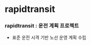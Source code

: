 # rapidtransit
### rapidtransit : 운전 계획 프로젝트
<!--
* *'운전'은 도로 차량의 운전이 아닌 철도 차량의 운전을 의미한다.

* 객체 지향 프로그래밍, 가중치 그래프 이론 기반 철도 환경 구현
* 그래프의 가중치와 차량 성능을 인수로 표준 운전 시격 산출
-->
* 표준 운전 시격 기반 노선 운영 계획 수립
<!--
### 폴더 구분
* static factors : 정적 요소
	* 트랙
	* 정션
	* 역
	* ...
* dynamic factors : 동적 요소
	* 차량
	* 이용객
	* ...
* abstract factors : 추상적 요소
	* 노선
	* 운영 등급
	* ...
* operating factors : 운영과 관련된 요소
	* 표준 운전 시격 알고리즘
	* 열차 투입 알고리즘
* *컴퓨터 과학 분야의 static, dynamic, abstract, operate의 의미와 관련이 없음
### 객체 지향 프로그래밍 이론
* 철도 환경의 요소를 클래스의 객체로 구현했음
### 가중치 그래프 이론
* 정점 : 트랙 위 임의의 한 지점 또는 정션
* 간선 : 트랙
* 가중치 : 트랙 길이
* 표현 : 인접 리스트
	* 간선의 밀도가 낮음-거의 모든 정션이 2개 이하의 정션을 가리킴
	* 2면4선식 역의 인접행렬 밀도 : 8.3%(12 / 144)
	* 실제로는 리스트가 아닌 'has a'관계로, junction의 객체와 track의 객체를 멤버로 가진다.
	* 멤버 변수 접근으로 해당 
### static factors : 정적 요소
* 트랙과 정션
	* 트랙
		* tp*, 플랫폼트랙 : 역내 플랫폼과 대응되는 트랙
		* tt*, 쓰루트랙 : 역내 통과 트랙
		* ts*, 섹션트랙 : 역간 트랙
		* td*, 디포트랙 : 열차 보관 목적의 트랙
		* tc*, 연결트랙 : 위에 해당하지 않는 트랙
	* 정션
		* jp*, 플랫폼정션
		* jt*, 쓰루정션
		* jc*, 연결정션
	* 방향 구분
		* 유향-상행 : 'u'
		* 유향-하행 : 'd'
		* 무향 : 'x'
	* 유/무향 유형
		* 유향트랙
			* 플랫폼트랙
			* 단방향 쓰루트랙
			* 섹션트랙
			* 유향 연결트랙 
		* 무향트랙
			* 양방향 쓰루트랙
			* 디포트랙
			* 무향 연결트랙
		* 유향정션
			* 쓰루정션
			* 플랫폼정션
			* 유향 연결정션
		* 무향정션
			* 무향 연결정션
	* 명명 우선순위 부여 방식
		* 진행방향 도달
		* 내선
* 역
	* 역명
	* 역번호
	* 정션과 트랙 그래프
	* 시간표
### dynamic factors : 동적 요소
* 차량
	* 가속력
	* 감속력
	* 영업 최고 속력
	* 설계 최고 속력
	* 차량 수(칸 수)
* 이용객
	* ...
### abstract factors : 추상적 요소
* 노선
	* 노선 명칭
	* 노선 상징색
	* 통행 방향
	* 역의 동적 배열(상행 종점역의 포인터)
	* 등급
	* 열차
* 운영 등급
	* 등급 명칭
	* 정차역의 동적 배열(상행 종점역의 포인터)
### operating factors : 운영과 관련된 요소
* 표준 운전 시격 알고리즘
	* 인수
		* 출발역
		* 도착역
		* *두 정거장 이상 차이나는 역을 인수로 입력시 '통과' 처리함(급행 운전 시격 산출)
	* 반환
		* 운전 시격
* 열차 투입 알고리즘
	* 인수
		* 투입 시각
		* 차량
	* 반환
		* 없음
	* 디폴트 차량 투입
		* 인수 : 출발역, 도착역
		* 디폴트 정차 위치를 1선으로 설정
	* 다른 등급 차량 투입
		* 인수 : 출발역, 도착역, 플랫폼 위치 정보
		* 외선에 정차하는 경우
### 기타
* 본 프로젝트는 좌측통행 노선에 유리하게 작성되었다.
	* 2면 2선식 역보다 복잡한 역이 거의 없는 대부분의 '도시철도' 유형의 노선은 우측통행(9호선은 제외)이며 노선의 길이가 상대적으로 짧다.
	* 광역 수요 충족을 위한 급행 운영, 일반, 고속 열차 운영등으로 역이 복잡해지는 대부분의 '광역철도', '고속철도', '일반열차' 유형의 노선은 좌측통행이며 노선의 길이가 상대적으로 길다.
	* 따라서, 두 통행방향 중 좌측통행을 표준으로 선정해 프로젝트를 작성했다.
	* junction 클래스
		* 좌측통행 노선에서 분기시 오른쪽이 내선이다.
		* unijunction, trijunction의 멤버 정션은 오른쪽->왼쪽(내선->외선)의 순서를 따름
	* line class
		* 부울형의 통행 방향 멤버 변수
		* true : 좌측통행, false : 우측통행
	* platformtrack class
		* 부울형의 문열림 방향 멤버 변수
		* true : 왼쪽 문열림, false : 오른쪽 문열림

# demo
<img src="./gui/demo.png">
-->
